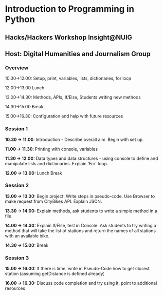 Introduction to Programming in Python
=====================================
Hacks/Hackers Workshop Insight@NUIG
----------------------

Host: Digital Humanities and Journalism Group
---------------------------------------------
### Overview

10.30->12.00: Setup, print, variables, lists, dictionaries, for loop

12.00->13.00 Lunch

13.00->14.30: Methods, APIs, If/Else, Students writing new methods 

14.30->15.00 Break

15.00->16.30: Configuration and help with future resources


### Session 1

__10.30 -> 11.00__: Introduction - Describe overall aim. Begin with set up.

__11.00 -> 11.30__: Printing with console, variables

__11.30 -> 12.00:__ Data types and data structures - using console to define and manipulate lists and dictionaries. Explain 'For' loop.

__12.00 -> 13.00:__ Lunch Break


### Session 2

__13.00 -> 13.30:__ Begin project: Write steps in pseudo-code. Use Browser to make request from CityBikes API. Explain JSON.

__13.30 -> 14.00:__ Explain methods, ask students to write a simple method in a file.

__14.00 -> 14.30:__ Explain If/Else, test in Console. Ask students to try writing a method that will take the list of stations and return the names of all stations with an available bike.

__14.30 -> 15.00:__ Break


### Session 3

__15.00 -> 16.00:__ If there is time, write in Pseudo-Code how to get closest station (assuming getDistance is defined already)

__16.00 -> 16.30:__ Discuss code completion and try using it, point to additional resources
